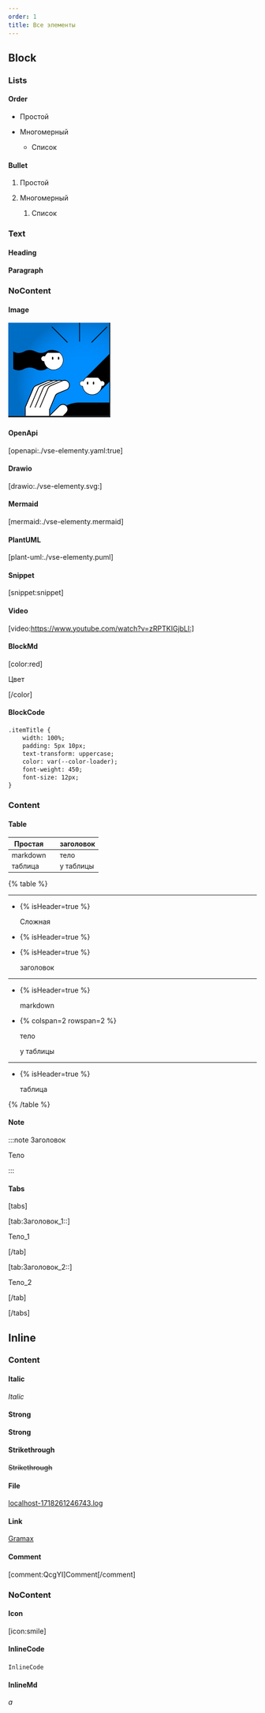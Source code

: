 ```yaml
---
order: 1
title: Все элементы
---
```


## Block

### Lists

#### Order

-  Простой

-  Многомерный

   -  Список

#### Bullet

1. Простой

2. Многомерный

   1. Список

### Text

#### Heading

#### Paragraph

### NoContent

#### Image

![](./vse-elementy.png)

#### OpenApi

[openapi:./vse-elementy.yaml:true]

#### Drawio

[drawio:./vse-elementy.svg:]

#### Mermaid

[mermaid:./vse-elementy.mermaid]

#### PlantUML

[plant-uml:./vse-elementy.puml]

#### Snippet

[snippet:snippet]

#### Video

[video:https://www.youtube.com/watch?v=zRPTKIGjbLI:]

#### BlockMd

[color:red]

Цвет

[/color]

#### BlockCode

```
.itemTitle {
	width: 100%;
	padding: 5px 10px;
	text-transform: uppercase;
	color: var(--color-loader);
	font-weight: 450;
	font-size: 12px;
}
```

### Content

#### Table

| Простая  |   | заголовок |
|----------|---|-----------|
| markdown |   | тело      |
| таблица  |   | у таблицы |

{% table %}

---

*  {% isHeader=true %}

   Сложная

*  {% isHeader=true %}

   

*  {% isHeader=true %}

   заголовок

---

*  {% isHeader=true %}

   markdown

*  {% colspan=2 rowspan=2 %}

   тело

   у таблицы

---

*  {% isHeader=true %}

   таблица

{% /table %}

#### Note

:::note Заголовок

Тело

:::

#### Tabs

[tabs]

[tab:Заголовок_1::]

Тело\_1

[/tab]

[tab:Заголовок_2::]

Тело\_2

[/tab]

[/tabs]

## Inline

### Content

#### Italic

*Italic*

#### Strong

**Strong**

#### Strikethrough

~~Strikethrough~~

#### File

[localhost-1718261246743.log](./localhost-1718261246743-2.log)

#### Link

[Gramax](https://ics-it.gram.ax/)

#### Comment

[comment:QcgYI]Comment[/comment]

### NoContent

#### Icon

[icon:smile]

#### InlineCode

`InlineCode`

#### InlineMd

$a$